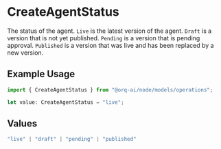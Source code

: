 # CreateAgentStatus

The status of the agent. `Live` is the latest version of the agent. `Draft` is a version that is not yet published. `Pending` is a version that is pending approval. `Published` is a version that was live and has been replaced by a new version.

## Example Usage

```typescript
import { CreateAgentStatus } from "@orq-ai/node/models/operations";

let value: CreateAgentStatus = "live";
```

## Values

```typescript
"live" | "draft" | "pending" | "published"
```